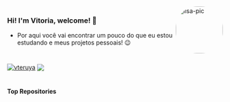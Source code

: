 <div>
  <img align="right" alt="lisa-pic" height="110" style="border-radius:50px;"src="https://i.kym-cdn.com/photos/images/original/000/740/022/c26.png" alt="..." class="img-thumbnail">
</div> 

### Hi! I'm Vitoria, welcome! 🙂
* Por aqui você vai encontrar um pouco do que eu estou estudando e meus projetos pessoais! 😉

#

 <a href="https://github.com/vteruya">
  <img align="center" src="https://github-readme-stats.vercel.app/api?username=vteruya&show_icons=true&include_all_commits=true&theme=material-palenight&hide_border=true" alt="vteruya" /></a> <a href="https://github.com/vteruya">
 <img align="center" src="https://github-readme-stats.vercel.app/api/top-langs/?username=vteruya&layout=pag&theme=material-palenight&hide_border=true" /></a>

#
#### Top Repositories

